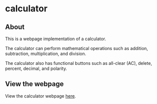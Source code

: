 # calculator

## About

This is a webpage implementation of a calculator. 

The calculator can perform mathematical operations such as addition, subtraction, multiplication, and division.

The calculator also has functional buttons such as all-clear (AC), delete, percent, decimal, and polarity.

## View the webpage

View the calculator webpage [here](https://hojinchang.github.io/calculator/).